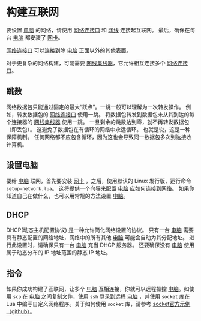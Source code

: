 # 构建互联网
要设置 [电脑](block/computer.md) 的网络，请使用 [网络连接口](block/network_connector.md) 和 [网线](item/network_cable.md) 连接起互联网。 最后，确保在每台 [电脑](block/computer.md) 都安装了 [网卡](item/network_interface_card.md)。

[网络连接口](block/network_connector.md) 可以连接到除 [电脑](block/computer.md) 正面以外的其他表面。 

对于更复杂的网络构建，可能需要 [网线集线器](block/network_hub.md)，它允许相互连接多个 [网络连接口](block/network_connector.md)。

## 跳数
网络数据包只能通过固定的最大“跃点”。一跳一般可以理解为一次转发操作。 例如，转发数据包的 [网络连接口](block/network_connector.md) 使用一跳。 将数据包转发到数据包未从其到达的每个连接器的 [网线集线器](block/network_hub.md) 使用一跳。 一旦剩余的跳数达到零，就不再转发数据包（即丢包）。 这避免了数据包在有循环的网络中永远循环。 也就是说，这是一种保障机制。 任何网络都不应包含循环，因为这也会导致同一数据包多次到达接收计算机。

## 设置电脑
要给 [电脑](block/computer.md) 联网，首先要安装 [网卡](item/network_interface_card.md) ，之后，使用默认的 Linux 发行版，运行命令 `setup-network.lua`。 这将提供一个向导来配置 [电脑](block/computer.md) 应如何连接到网络。 如果你知道自己在做什么，也可以用常规的方法设置 [电脑](block/computer.md)。

## DHCP
DHCP(动态主机配置协议) 是一种允许简化网络设置的协议。 只有一台 [电脑](block/computer.md) 需要具有静态配置的网络地址，网络中的所有其他 [电脑](block/computer.md) 可能会自动为其分配地址。 进行此设置时，请确保只有一台 [电脑](block/computer.md) 充当 DHCP 服务器。 还要确保没有 [电脑](block/computer.md) 使用属于动态分布的 IP 地址范围的静态 IP 地址。

## 指令
如果你成功构建了互联网，让多个 [电脑](block/computer.md) 互相连接，你就可以远程操控 [电脑](block/computer.md)。如使用 `scp` 在 [电脑](block/computer.md) 之间复制文件，使用 `ssh` 登录到远程 [电脑](block/computer.md) ，并使用 `socket` 库在 Lua 中编写自定义网络程序。关于如何使用 `socket` 库，请参考 [socket官方示例（github）](https://github.com/diegonehab/luasocket/tree/master/samples)。